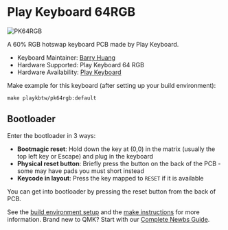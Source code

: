 # Play Keyboard 64RGB

![PK64RGB](https://cdn.store-assets.com/s/409567/i/25281841.png)

A 60% RGB hotswap keyboard PCB made by Play Keyboard.

* Keyboard Maintainer: [Barry Huang](https://github.com/yj7272098)
* Hardware Supported: Play Keyboard 64 RGB
* Hardware Availability: [Play Keyboard](http://play-keyboard.store/)

Make example for this keyboard (after setting up your build environment):

    make playkbtw/pk64rgb:default

## Bootloader

Enter the bootloader in 3 ways:

* **Bootmagic reset**: Hold down the key at (0,0) in the matrix (usually the top left key or Escape) and plug in the keyboard
* **Physical reset button**: Briefly press the button on the back of the PCB - some may have pads you must short instead
* **Keycode in layout**: Press the key mapped to `RESET` if it is available

You can get into bootloader by pressing the reset button from the back of PCB.

See the [build environment setup](https://docs.qmk.fm/#/getting_started_build_tools) and the [make instructions](https://docs.qmk.fm/#/getting_started_make_guide) for more information. Brand new to QMK? Start with our [Complete Newbs Guide](https://docs.qmk.fm/#/newbs).
